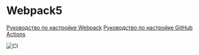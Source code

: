 # Webpack5

[Руководство по настройке Webpack](https://webpack.js.org/guides/)
[Руководство по настройке GitHub Actions](https://docs.github.com/en/actions/quickstart)


![CI](https://github.com/<backsty>/<ahj-deployment>/actions/workflows/web.yml/netology.svg)
